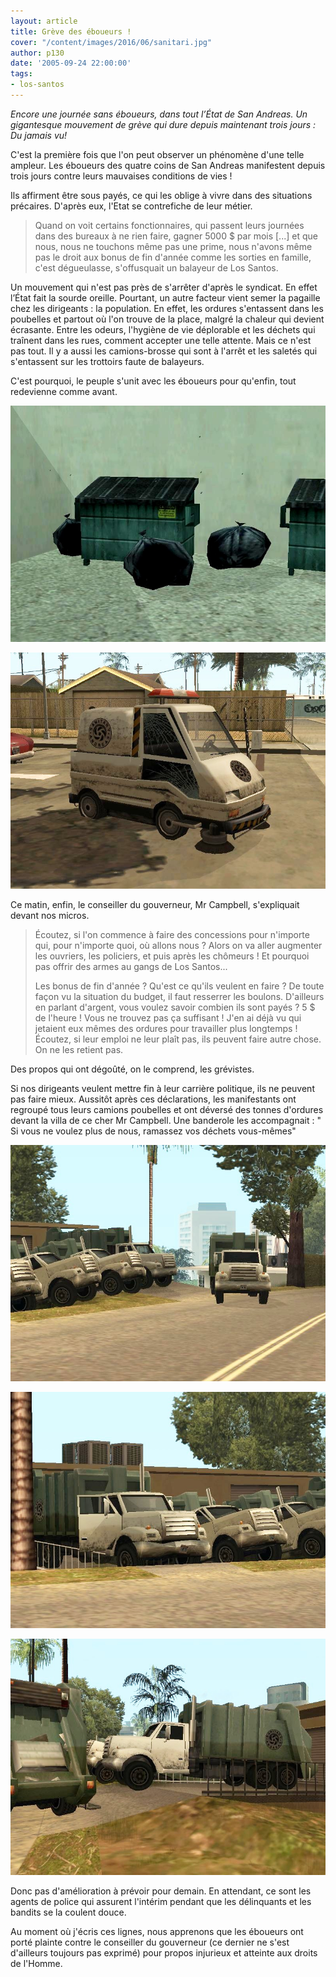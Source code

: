 ```yaml
---
layout: article
title: Grève des éboueurs !
cover: "/content/images/2016/06/sanitari.jpg"
author: p130
date: '2005-09-24 22:00:00'
tags:
- los-santos
---
```


_Encore une journée sans éboueurs, dans tout l’État de San Andreas. Un gigantesque mouvement de grève qui dure depuis maintenant trois jours : Du jamais vu!_

C'est la première fois que l'on peut observer un phénomène d'une telle ampleur. Les éboueurs des quatre coins de San Andreas manifestent depuis trois jours contre leurs mauvaises conditions de vies !

Ils affirment être sous payés, ce qui les oblige à vivre dans des situations précaires. D'après eux, l'Etat se contrefiche de leur métier.

> Quand on voit certains fonctionnaires, qui passent leurs journées dans des bureaux à ne rien faire, gagner 5000 $ par mois [...] et que nous, nous ne touchons même pas une prime, nous n'avons même pas le droit aux bonus de fin d'année comme les sorties en famille, c'est dégueulasse, s'offusquait un balayeur de Los Santos.

Un mouvement qui n'est pas près de s'arrêter d'après le syndicat. En effet l’État fait la sourde oreille. Pourtant, un autre facteur vient semer la pagaille chez les dirigeants : la population. En effet, les ordures s'entassent dans les poubelles et partout où l'on trouve de la place, malgré la chaleur qui devient écrasante. Entre les odeurs, l'hygiène de vie déplorable et les déchets qui traînent dans les rues, comment accepter une telle attente. Mais ce n'est pas tout. Il y a aussi les camions-brosse qui sont à l'arrêt et les saletés qui s'entassent sur les trottoirs faute de balayeurs.

C'est pourquoi, le peuple s'unit avec les éboueurs pour qu'enfin, tout redevienne comme avant.

![](  /content/images/2005/01/poubelle.jpg)

![](  /content/images/2005/01/camion%20brosse.jpg)

Ce matin, enfin, le conseiller du gouverneur, Mr Campbell, s'expliquait devant nos micros.

> Écoutez, si l'on commence à faire des concessions pour n'importe qui, pour n'importe quoi, où allons nous ? Alors on va aller augmenter les ouvriers, les policiers, et puis après les chômeurs ! Et pourquoi pas offrir des armes au gangs de Los Santos...
> 
> Les bonus de fin d'année ? Qu'est ce qu'ils veulent en faire ? De toute façon vu la situation du budget, il faut resserrer les boulons. D'ailleurs en parlant d'argent, vous voulez savoir combien ils sont payés ? 5 $ de l'heure ! Vous ne trouvez pas ça suffisant ! J'en ai déjà vu qui jetaient eux mêmes des ordures pour travailler plus longtemps ! Écoutez, si leur emploi ne leur plaît pas, ils peuvent faire autre chose. On ne les retient pas.

Des propos qui ont dégoûté, on le comprend, les grévistes.

Si nos dirigeants veulent mettre fin à leur carrière politique, ils ne peuvent pas faire mieux. Aussitôt après ces déclarations, les manifestants ont regroupé tous leurs camions poubelles et ont déversé des tonnes d'ordures devant la villa de ce cher Mr Campbell. Une banderole les accompagnait : " Si vous ne voulez plus de nous, ramassez vos déchets vous-mêmes"

![](  /content/images/2005/01/villa%20campbell.jpg)

![](  /content/images/2005/01/villa%20campbell2.jpg)

![](  /content/images/2005/01/villa%20campbell3.jpg)

Donc pas d'amélioration à prévoir pour demain. En attendant, ce sont les agents de police qui assurent l'intérim pendant que les délinquants et les bandits se la coulent douce.

Au moment où j'écris ces lignes, nous apprenons que les éboueurs ont porté plainte contre le conseiller du gouverneur (ce dernier ne s'est d'ailleurs toujours pas exprimé) pour propos injurieux et atteinte aux droits de l'Homme.

<!--kg-card-end: markdown-->
